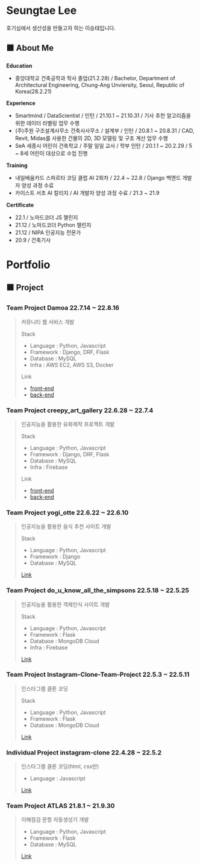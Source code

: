 # Seungtae Lee
호기심에서 생산성을 만들고자 하는 이승태입니다.

## 🟪 About Me
**Education**
* 중앙대학교 건축공학과 학사 졸업(21.2.28) / Bachelor, Department of Architectural Engineering, Chung-Ang Unviersity, Seoul, Republic of Korea(28.2.21)  

**Experience**
* Smartmind / DataScientist / 인턴 / 21.10.1 ~ 21.10.31 / 기사 추천 알고리즘을 위한 데이터 라벨링 업무 수행
* (주)주원 구조설계사무소 건축사사무소 / 설계부 / 인턴 / 20.8.1 ~ 20.8.31 / CAD, Revit, Midas를 사용한 건물의 2D, 3D 모델링 및 구조 계산 업무 수행
* SeA 세종시 어린이 건축학교 / 주말 일일 교사 / 학부 인턴 / 20.1.1 ~ 20.2.29 / 5 ~ 8세 어린이 대상으로 수업 진행 

**Training**
* 내일배움카드 스파르타 코딩 클럽 AI 2회차 / 22.4 ~ 22.8 / Django 백엔드 개발자 양성 과정 수료
* 카이스트 서초 AI 칼리지 / AI 개발자 양성 과정 수료 / 21.3 ~ 21.9


**Certificate**
* 22.1 / 노마드코더 JS 챌린지
* 21.12 / 노마드코더 Python 챌린지
* 21.12 / NIPA 인공지능 전문가
* 20.9 / 건축기사

# Portfolio
## 🟪 Project
### Team Project Damoa 22.7.14 ~ 22.8.16  
> 커뮤니티 웹 서비스 개발  
> 
> Stack  
>* Language : Python, Javascript  
>* Framework : Django, DRF, Flask  
>* Database : MySQL  
>* Infra : AWS EC2, AWS S3, Docker
>
>Link  
>* [front-end](https://github.com/SingToLive/damoa_frontend)  
>* [back-end](https://github.com/SingToLive/damoa_backend)  

### Team Project creepy_art_gallery 22.6.28 ~ 22.7.4
>인공지능을 활용한 유화제작 프로젝트 개발  
>
>Stack    
>* Language : Python, Javascript  
>* Framework : Django, DRF, Flask  
>* Database : MySQL  
>* Infra : Firebase  
>
>Link  
>* [front-end](https://github.com/SingToLive/creepy_art_gallery_frontend)  
>* [back-end](https://github.com/SingToLive/creepy_art_gallery_backend)

### Team Project yogi_otte 22.6.22 ~ 22.6.10
>인공지능을 활용한 음식 추천 사이트 개발  
>
>Stack
>* Language : Python, Javascript
>* Framework : Django
>* Database : MySQL
>
>[Link](https://github.com/SingToLive/yogi_otte)

### Team Project do_u_know_all_the_simpsons 22.5.18 ~ 22.5.25
>인공지능을 활용한 객체인식 사이트 개발  
>
>Stack
>* Language : Python, Javascript
>* Framework : Flask
>* Database : MongoDB Cloud
>* Infra : Firebase
>
>[Link](https://github.com/SingToLive/do_u_know_all_the_simpsons)

### Team Project Instagram-Clone-Team-Project 22.5.3 ~ 22.5.11
>인스타그램 클론 코딩  
>
>Stack  
>* Language : Python, Javascript
>* Framework : Flask
>* Database : MongoDB Cloud
>
>[Link](https://github.com/SingToLive/Instagram-Clone-Team-Project)

### Individual Project instagram-clone 22.4.28 ~ 22.5.2
>인스타그램 클론 코딩(html, css만)
>
>* Language : Javascript
>
>[Link](https://github.com/SingToLive/instagram-clone)

### Team Project ATLAS 21.8.1 ~ 21.9.30
>이해점검 문항 자동생성기 개발
>
>* Language : Python, Javascript
>* Framework : Flask
>* Database : MySQL
>
>[Link](https://github.com/SingToLive/ATLAS)
